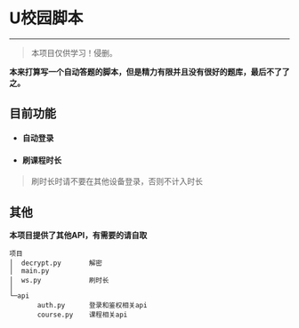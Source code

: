 # U校园脚本
---

> 本项目仅供学习！侵删。

**本来打算写一个自动答题的脚本，但是精力有限并且没有很好的题库，最后不了了之。**

## 目前功能
- #### 自动登录
- #### 刷课程时长

> 刷时长时请不要在其他设备登录，否则不计入时长

## 其他
**本项目提供了其他API，有需要的请自取**
```
项目
│  decrypt.py       解密
│  main.py
│  ws.py            刷时长
│
└─api
       auth.py      登录和鉴权相关api
       course.py    课程相关api
```